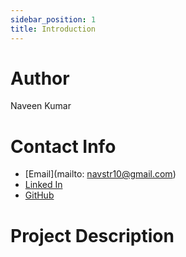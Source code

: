 ```yaml
---
sidebar_position: 1
title: Introduction
---
```



# Author
Naveen Kumar

# Contact Info
- [Email](mailto: navstr10@gmail.com)
- [Linked In](https://www.linkedin.com/in/naveen-kumar-814903228/)
- [GitHub](https://github.com/stupiddint)

# Project Description

